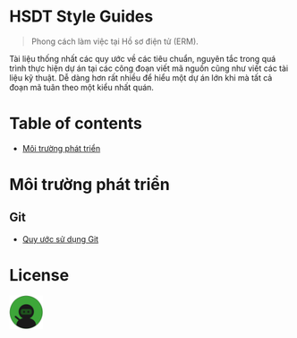 # HSDT Style Guides

> Phong cách làm việc tại Hồ sơ điện tử (ERM).

Tài liệu thống nhất các quy ước về các tiêu chuẩn, nguyên tắc trong quá trình thực hiện dự án tại các công đoạn viết mã nguồn cũng như viết các tài liệu kỹ thuật. Dễ dàng hơn rất nhiều để hiểu một dự án lớn khi mà tất cả đoạn mã tuân theo một kiểu nhất quán.

# Table of contents

* [Môi trường phát triển](#env)

# <a name="env"></a>Môi trường phát triển

## Git

* [Quy ước sử dụng Git](/git/git.md)

# License

<a rel="license" href="https://en.wikipedia.org/wiki/MIT_License" target="_blank"><img alt="The MIT License" style="border-width:0;width:60px" src="./images/ossninja.svg" /></a>
